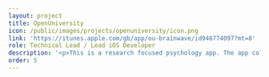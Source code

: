 ```yaml
---
layout: project
title: OpenUniversity
icon: /public/images/projects/openuniversity/icon.png
link: 'https://itunes.apple.com/gb/app/ou-brainwave/id946774097?mt=8'
role: Technical Lead / Lead iOS Developer
description: '<p>This is a research focused psychology app. The app collects data while the user plays the five <b>games</b>. Each game is designed to test a specific a different <b>cognitive ability</b>: working memory, split attention, vigilance, spatial processing, learning.</p><p>I used <b>SpriteKit</b> to implement the five different games, and <b>Parse SDK</b> to collect the data. The challenge in this project was to design the games, to understand how the score system will work and balance them in terms of timing and difficulty.</p>'
order: 5
---
```

